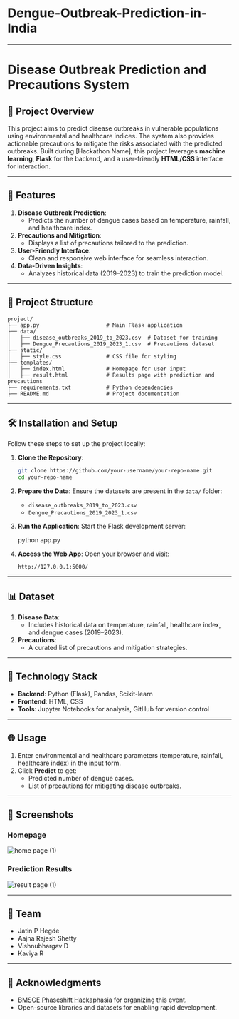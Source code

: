 # Dengue-Outbreak-Prediction-in-India

---

# Disease Outbreak Prediction and Precautions System

## 🚀 Project Overview

This project aims to predict disease outbreaks in vulnerable populations using environmental and healthcare indices. The system also provides actionable precautions to mitigate the risks associated with the predicted outbreaks. Built during [Hackathon Name], this project leverages **machine learning**, **Flask** for the backend, and a user-friendly **HTML/CSS** interface for interaction.

---

## 🌟 Features

1. **Disease Outbreak Prediction**:
   - Predicts the number of dengue cases based on temperature, rainfall, and healthcare index.
2. **Precautions and Mitigation**:
   - Displays a list of precautions tailored to the prediction.
3. **User-Friendly Interface**:
   - Clean and responsive web interface for seamless interaction.
4. **Data-Driven Insights**:
   - Analyzes historical data (2019–2023) to train the prediction model.

---

## 📂 Project Structure

```
project/
├── app.py                     # Main Flask application
├── data/
│   ├── disease_outbreaks_2019_to_2023.csv  # Dataset for training
│   ├── Dengue_Precautions_2019_2023_1.csv  # Precautions dataset
├── static/
│   ├── style.css              # CSS file for styling
├── templates/
│   ├── index.html             # Homepage for user input
│   ├── result.html            # Results page with prediction and precautions
├── requirements.txt           # Python dependencies
├── README.md                  # Project documentation
```

---

## 🛠️ Installation and Setup

Follow these steps to set up the project locally:

1. **Clone the Repository**:

   ```bash
   git clone https://github.com/your-username/your-repo-name.git
   cd your-repo-name
   ```

2. **Prepare the Data**:
   Ensure the datasets are present in the `data/` folder:

   - `disease_outbreaks_2019_to_2023.csv`
   - `Dengue_Precautions_2019_2023_1.csv`

3. **Run the Application**:
   Start the Flask development server:

   python app.py

4. **Access the Web App**:
   Open your browser and visit:
   ```
   http://127.0.0.1:5000/
   ```

---

## 📊 Dataset

1. **Disease Data**:
   - Includes historical data on temperature, rainfall, healthcare index, and dengue cases (2019–2023).
2. **Precautions**:
   - A curated list of precautions and mitigation strategies.

---

## 🧠 Technology Stack

- **Backend**: Python (Flask), Pandas, Scikit-learn
- **Frontend**: HTML, CSS
- **Tools**: Jupyter Notebooks for analysis, GitHub for version control

---

## 🌐 Usage

1. Enter environmental and healthcare parameters (temperature, rainfall, healthcare index) in the input form.
2. Click **Predict** to get:
   - Predicted number of dengue cases.
   - List of precautions for mitigating disease outbreaks.

---

## 🎨 Screenshots

### Homepage

![home page (1)](https://github.com/user-attachments/assets/56558f39-3af4-4cbb-8cd8-6b3f2435e6dc)


### Prediction Results

![result page (1)](https://github.com/user-attachments/assets/13378f48-dc8b-4447-a45b-031e3f993219)


---

## 🤝 Team

- Jatin P Hegde
- Aajna Rajesh Shetty
- Vishnubhargav D
- Kaviya R

---

## 📢 Acknowledgments

- [BMSCE Phaseshift Hackaphasia](https://registrations.phaseshift.bmsce.in/events/COMHAC) for organizing this event.
- Open-source libraries and datasets for enabling rapid development.
